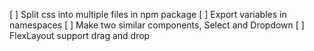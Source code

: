 [ ] Split css into multiple files in npm package
[ ] Export variables in namespaces
[ ] Make two similar components, Select and Dropdown
[ ] FlexLayout support drag and drop